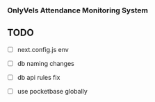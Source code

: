 ### OnlyVels Attendance Monitoring System

## TODO

- [ ] next.config.js env
- [ ] db naming changes
- [ ] db api rules fix
- [ ] use pocketbase globally

